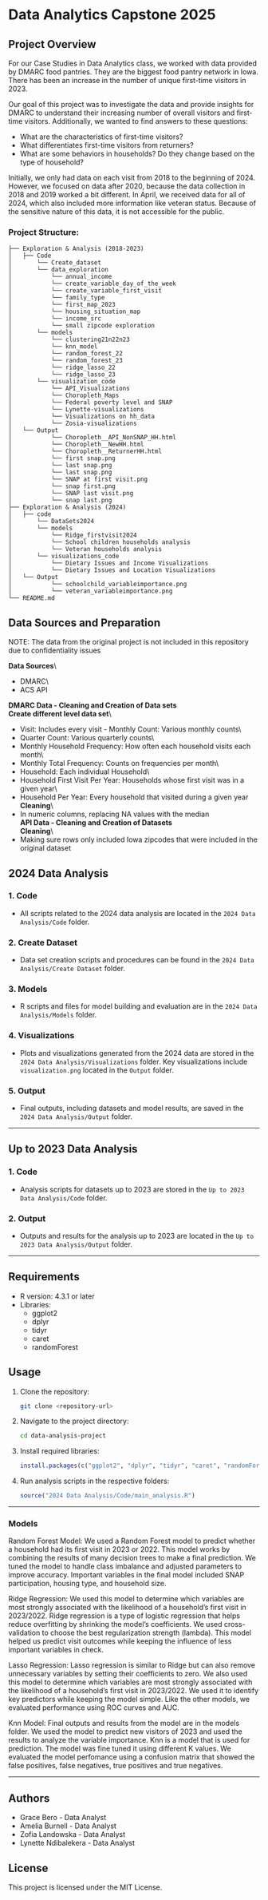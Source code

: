 # Data Analytics Capstone 2025

## Project Overview
For our Case Studies in Data Analytics class, we worked with data provided by DMARC food pantries. They are the biggest food pantry network in Iowa. There has been an increase in the number of unique first-time visitors in 2023.

Our goal of this project was to investigate the data and provide insights for DMARC to understand their increasing number of overall visitors and first-time visitors.
Additionally, we wanted to find answers to these questions:
- What are the characteristics of first-time visitors?
- What differentiates first-time visitors from returners?
- What are some behaviors in households? Do they change based on the type of household?

Initially, we only had data on each visit from 2018 to the beginning of 2024. However, we focused on data after 2020, because the data collection in 2018 and 2019 worked a bit different. In April, we received data for all of 2024, which also included more information like veteran status. 
Because of the sensitive nature of this data, it is not accessible for the public. 

### Project Structure:

```         
├── Exploration & Analysis (2018-2023)
│   ├── Code
│       └── Create_dataset
│       └── data_exploration
│           └── annual_income
│           └── create_variable_day_of_the_week
│           └── create_variable_first_visit
│           └── family_type
│           └── first_map_2023
│           └── housing_situation_map
│           └── income_src
│           └── small zipcode exploration
│       └── models
│           └── clustering21n22n23
│           └── knn_model
│           └── random_forest_22
│           └── random_forest_23
│           └── ridge_lasso_22
│           └── ridge_lasso_23
│       └── visualization_code
│           └── API_Visualizations
│           └── Choropleth_Maps
│           └── Federal poverty level and SNAP
│           └── Lynette-visualizations
│           └── Visualizations on hh_data
│           └── Zosia-visualizations
│   └── Output
│           └── Choropleth__API_NonSNAP_HH.html
│           └── Choropleth__NewHH.html
│           └── Choropleth__ReturnerHH.html
│           └── first snap.png
│           └── last snap.png
│           └── last snap.png
│           └── SNAP at first visit.png
│           └── snap first.png
│           └── SNAP last visit.png
│           └── snap last.png
├── Exploration & Analysis (2024)
│   ├── code
│       └── DataSets2024
│       └── models
│           └── Ridge_firstvisit2024
│           └── School children households analysis
│           └── Veteran households analysis
│       └── visualizations_code
│           └── Dietary Issues and Income Visualizations
│           └── Dietary Issues and Location Visualizations
│   └── Output
│           └── schoolchild_variableimportance.png
│           └── veteran_variableimportance.png
└── README.md
```

## Data Sources and Preparation

NOTE: The data from the original project is not included in this repository due to confidentiality issues

**Data Sources**\
- DMARC\
- ACS API

**DMARC Data - Cleaning and Creation of Data sets**\
**Create different level data set**\
- Visit: Includes every visit - Monthly Count: Various monthly counts\
- Quarter Count: Various quarterly counts\
- Monthly Household Frequency: How often each household visits each month\
- Monthly Total Frequency: Counts on frequencies per month\
- Household: Each individual Household\
- Household First Visit Per Year: Households whose first visit was in a given year\
- Household Per Year: Every household that visited during a given year\
**Cleaning**\
- In numeric columns, replacing NA values with the median\
**API Data - Cleaning and Creation of Datasets**\
**Cleaning**\
- Making sure rows only included Iowa zipcodes that were included in the original dataset

## 2024 Data Analysis

### 1. Code

-   All scripts related to the 2024 data analysis are located in the `2024 Data Analysis/Code` folder.

### 2. Create Dataset

-   Data set creation scripts and procedures can be found in the `2024 Data Analysis/Create Dataset` folder.

### 3. Models

-   R scripts and files for model building and evaluation are in the `2024 Data Analysis/Models` folder.

### 4. Visualizations

-   Plots and visualizations generated from the 2024 data are stored in the `2024 Data Analysis/Visualizations` folder. Key visualizations include `visualization.png` located in the `Output` folder.

### 5. Output

-   Final outputs, including datasets and model results, are saved in the `2024 Data Analysis/Output` folder.

------------------------------------------------------------------------

## Up to 2023 Data Analysis

### 1. Code

-   Analysis scripts for datasets up to 2023 are stored in the `Up to 2023 Data Analysis/Code` folder.

### 2. Output

-   Outputs and results for the analysis up to 2023 are located in the `Up to 2023 Data Analysis/Output` folder.

------------------------------------------------------------------------

## Requirements

-   R version: 4.3.1 or later
-   Libraries:
    -   ggplot2
    -   dplyr
    -   tidyr
    -   caret
    -   randomForest

## Usage

1.  Clone the repository:

    ``` bash
    git clone <repository-url>
    ```

2.  Navigate to the project directory:

    ``` bash
    cd data-analysis-project
    ```

3.  Install required libraries:

    ``` r
    install.packages(c("ggplot2", "dplyr", "tidyr", "caret", "randomForest"))
    ```

4.  Run analysis scripts in the respective folders:

    ``` r
    source("2024 Data Analysis/Code/main_analysis.R")
    ```

------------------------------------------------------------------------
### Models

Random Forest Model:
We used a Random Forest model to predict whether a household had its first visit in 2023 or 2022. This model works by combining the results of many decision trees to make a final prediction. We tuned the model to handle class imbalance and adjusted parameters to improve accuracy. Important variables in the final model included SNAP participation, housing type, and household size.

Ridge Regression:
We used this model to determine which variables are most strongly associated with the likelihood of a household’s first visit in 2023/2022. Ridge regression is a type of logistic regression that helps reduce overfitting by shrinking the model’s coefficients. We used cross-validation to choose the best regularization strength (lambda). This model helped us predict visit outcomes while keeping the influence of less important variables in check.

Lasso Regression: 
Lasso regression is similar to Ridge but can also remove unnecessary variables by setting their coefficients to zero. We also used this model to determine which variables are most strongly associated with the likelihood of a household’s first visit in 2023/2022. We used it to identify key predictors while keeping the model simple. Like the other models, we evaluated performance using ROC curves and AUC.

Knn Model: Final outputs and results from the model are in the models folder. We used the model to predict new visitors of 2023 and used the results to analyze the variable importance. Knn is a model that is used for prediction. The model was fine tuned it using different K values. We evaluated the model perfomance using a confusion matrix that showed the false positives, false negatives, true positives and true negatives. 

------------------------------------------------------------------------
## Authors

-   Grace Bero - Data Analyst
-   Amelia Burnell - Data Analyst
-   Zofia Landowska - Data Analyst
-   Lynette Ndibalekera - Data Analyst

## License

This project is licensed under the MIT License.
